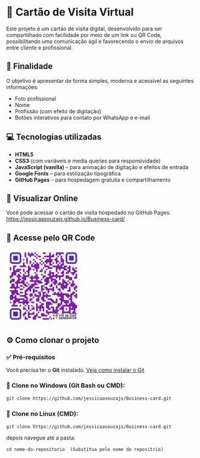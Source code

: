 # 💼 Cartão de Visita Virtual

Este projeto é um cartão de visita digital, desenvolvido para ser compartilhado com facilidade por meio de um link ou QR Code, possibilitando uma comunicação ágil e favorecendo o envio de arquivos entre cliente e profissional.

## 🧾 Finalidade

O objetivo é apresentar de forma simples, moderna e acessível as seguintes informações:

- Foto profissional
- Nome
- Profissão (com efeito de digitação)
- Botões interativos para contato por WhatsApp e e-mail

## 💻 Tecnologias utilizadas

- **HTML5**  
- **CSS3** (com variáveis e media queries para responsividade)  
- **JavaScript (vanilla)** – para animação de digitação e efeitos de entrada  
- **Google Fonts** – para estilização tipográfica  
- **GitHub Pages** – para hospedagem gratuita e compartilhamento

## 🔗 Visualizar Online

Você pode acessar o cartão de visita hospedado no GitHub Pages:
https://jessicaasouzajs.github.io/Business-card/ 

## 📱 Acesse pelo QR Code

<img src="img/QR Code.png" alt="QR code do cartao" width="200">

## ⚙️ Como clonar o projeto

### ✅ Pré-requisitos

Você precisa ter o **Git** instalado. [Veja como instalar o Git](https://git-scm.com/downloads)

### 🔽 Clone no **Windows** (Git Bash ou CMD):

```bash
git clone https://github.com/jessicaasouzajs/Business-card.git

```



### 🔽 Clone no **Linux** (CMD):

```
git clone https://github.com/jessicaasouzajs/Business-card.git
```

depois navegue até a pasta:

```
cd nome-do-repositorio  (Substitua pelo nome do repositrio)
```